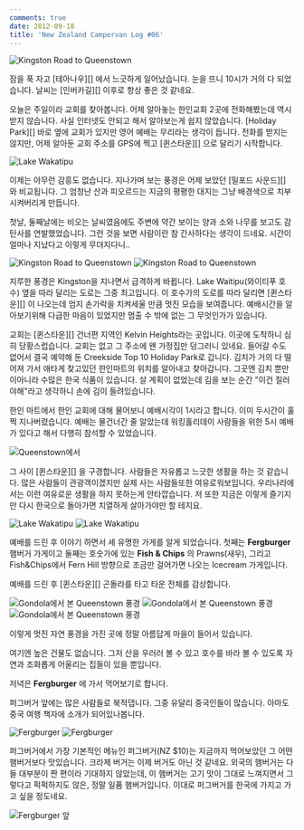 ```yaml
---
comments: true
date: 2012-09-18
title: 'New Zealand Campervan Log #06'
---
```


![Kingston Road to Queenstown](../../media/page/travel/new-zealand/newzealand-210.jpg)

잠을 푹 자고 [테아나우][] 에서 느긋하게 일어났습니다.  눈을 뜨니 10시가 거의 다
되었습니다.  날씨는 [인버카길][] 이후로 항상 좋은 것 같네요.

오늘은 주일이라 교회를 찾아봅니다.  어제 알아놓는 한인교회 2곳에 전화해봤는데
역시 받지 않습니다.  사실 인터넷도 안되고 해서 알아보는게 쉽지 않았습니다.
[Holiday Park][] 바로 옆에 교회가 있지만 영어 예배는 무리라는 생각이 듭니다.
전화를 받지는 않지만, 어제 알아둔 교회 주소를 GPS에 찍고 [퀸스타운][] 으로
달리기 시작합니다.

![Lake Wakatipu](../../media/page/travel/new-zealand/newzealand-211.jpg)

이제는 아무런 감흥도 없습니다.  지나가며 보는 풍경은 어제 보았던 [밀포드
사운드][] 와 비교됩니다.  그 엄청난 산과 피오르드는 지금의 평평한 대지는 그냥
배경색으로 치부시켜버리게 만듭니다.

첫날, 둘째날에는 비오는 날씨였음에도 주변에 약간 보이는 양과 소와 나무를 보고도
감탄사를 연발했었습니다.  그런 것을 보면 사람이란 참 간사하다는 생각이 드네요.
시간이 얼마나 지났다고 이렇게 무뎌지다니..

![Kingston Road to Queenstown](../../media/page/travel/new-zealand/newzealand-220.jpg)
![Kingston Road to Queenstown](../../media/page/travel/new-zealand/newzealand-221.jpg)

지루한 풍경은 Kingston을 지나면서 급격하게 바뀝니다.  Lake Waitipu(와이티푸
호수) 옆을 따라 달리는 도로는 그중 최고입니다.  이 호수가의 도로를 따라 달리면
[퀸스타운][] 이 나오는데 엄지 손가락을 치켜세울 만큼 멋진 모습을 보여줍니다.
예배시간을 알아보기위해 다급한 마음이 있었지만 멈출 수 밖에 없는 그 무엇인가가
있습니다.

교회는 [퀸스타운][] 건너편 지역인 Kelvin Heights라는 곳입니다.  이곳에 도착하니
심히 당황스럽습니다.  교회는 없고 그 주소에 왠 가정집만 덩그러니 있네요.
들어갈 수도 없어서 결국 예약해 둔 Creekside Top 10 Holiday Park로 갑니다.
김치가 거의 다 떨어져 가서 애타게 찾고있던 한인마트의 위치를 알아내고
찾아갑니다.  그곳엔 김치 뿐만이아니라 수많은 한국 식품이 있습니다.  살 계획이
없었는데 김을 보는 순간 "이건 질러야해"라고 생각하니 손에 김이 들려있습니다.

한인 마트에서 한인 교회에 대해 물어보니 예배시각이 1시라고 합니다. 이미
두시간이 훌쩍 지나버렸습니다.  예배는 물건너간 줄 알았는데 워킹홀리데이
사람들을 위한 5시 예배가 있다고 해서 다행히 참석할 수 있었습니다.

![Queenstown에서](../../media/page/travel/new-zealand/newzealand-233.jpg)

그 사이 [퀸스타운][] 을 구경합니다.  사람들은 자유롭고 느긋한 생활을 하는 것
같습니다.  많은 사람들이 관광객이겠지만 실제 사는 사람들또한 여유로워보입니다.
우리나라에서는 이런 여유로운 생활을 하지 못하는게 안타깝습니다.  저 또한 지금은
이렇게 즐기지만 다시 한국으로 돌아가면 치열하게 살아가야만 할 테지요.

![Lake Wakatipu](../../media/page/travel/new-zealand/newzealand-237.jpg)
![Lake Wakatipu](../../media/page/travel/new-zealand/newzealand-241.jpg)

예배를 드린 후 이야기 하면서 세 유명한 가게를 알게 되었습니다.  첫째는
**Fergburger** 햄버거 가게이고 둘째는 호숫가에 있는 **Fish & Chips** 의
Prawns(새우), 그리고 Fish&Chips에서 Fern Hill 방향으로 조금만 걸어가면 나오는
Icecream 가게입니다.

예배를 드린 후 [퀸스타운][] 곤돌라를 타고 타운 전체를 감상합니다.

![Gondola에서 본 Queenstown 풍경](../../media/page/travel/new-zealand/newzealand-250.jpg)
![Gondola에서 본 Queenstown 풍경](../../media/page/travel/new-zealand/newzealand-252.jpg)
![Gondola에서 본 Queenstown 풍경](../../media/page/travel/new-zealand/newzealand-255.jpg)

이렇게 멋진 자연 풍경을 가진 곳에 정말 아름답게 마을이 들어서 있습니다.

여기엔 높은 건물도 없습니다.  그저 산을 우러러 볼 수 있고 호수를 바라 볼 수
있도록 자연과 조화롭게 어울리는 집들이 있을 뿐입니다.

저녁은 **Fergburger** 에 가서 먹어보기로 합니다.

퍼그버거 앞에는 많은 사람들로 북적댑니다.  그중 유달리 중국인들이 많습니다.
아마도 중국 여행 책자에 소개가 되어있나봅니다.

![Fergburger](../../media/page/travel/new-zealand/newzealand-258.jpg)
![Fergburger](../../media/page/travel/new-zealand/newzealand-259.jpg)

퍼그버거에서 가장 기본적인 메뉴인 퍼그버거(NZ $10)는 지금까지 먹어보았던 그
어떤 햄버거보다 맛있습니다.  크라제 버거는 이제 버거도 아닌 것 같네요.  외국의
햄버거는 다들 대부분이 짠 편이라 기대하지 않았는데, 이 햄버거는 고기 맛이
그대로 느껴지면서 그렇다고 퍽퍽하지도 않은, 정말 일품 햄버거입니다.  이대로
퍼그버거를 한국에 가지고 가고 싶을 정도네요.

![Fergburger 앞](../../media/page/travel/new-zealand/newzealand-260.jpg)